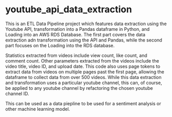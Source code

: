 # youtube_api_data_extraction

This is an ETL Data Pipeline project which features data extraction using the Youtube API, transformation into a Pandas dataframe in Python, and Loading into an AWS RDS Database. The first part covers the data extraction adn transformation using the API and Pandas, while the second part focuses on the Loading into the RDS database.  

Statistics extracted from videos include view count, like count, and comment count. Other parameters extracted from the videos include the video title, video ID, and upload date. This code also uses page tokens to extract data from videos on multiple pages past the first page, allowing the dataframe to collect data from over 500 videos. While this data extraction and transformation uses a particular youtube channel, this can, of course, be applied to any youtube channel by refactoring the chosen youtube channel ID. 

This can be used as a data piepline to be used for a sentiment analysis or other machine learning model.
